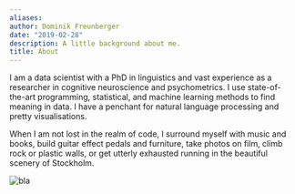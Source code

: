 ```yaml
---
aliases:
author: Dominik Freunberger
date: "2019-02-28"
description: A little background about me.
title: About
---
```


I am a data scientist with a PhD in linguistics and vast experience as a researcher in cognitive neuroscience and psychometrics. I use state-of-the-art programming, statistical, and machine learning methods to find meaning in data. I have a penchant for natural language processing and pretty visualisations.

When I am not lost in the realm of code, I surround myself with music and books, build guitar effect pedals and furniture, take photos on film, climb rock or plastic walls, or get utterly exhausted running in the beautiful scenery of Stockholm.

![bla](/me2.jpeg)

